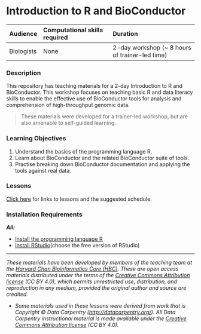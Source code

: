 # Introduction to R and BioConductor

| Audience | Computational skills required | Duration |
:----------|:----------|:----------|
| Biologists | None | 2-day workshop (~ 8 hours of trainer-led time) |

### Description

This repository has teaching materials for a 2-day Introduction to R and BioConductor. This workshop focuses on teaching basic R and data literacy skills to enable the effective use of BioConductor tools for analysis and comprehension of high-throughput genomic data. 

> These materials were developed for a trainer-led workshop, but are also amenable to self-guided learning.

### Learning Objectives

1. Understand the basics of the programming language R.
2. Learn about BioConductor and the related BioConductor suite of tools.
3. Practise breaking down BioConductor documentation and applying the tools against real data.


### Lessons

[Click here](https://sauuyer.github.io/bioconductor-training/schedule/) for links to lessons and the suggested schedule.

### Installation Requirements

***All:***

* [Install the programming language R](http://lib.stat.cmu.edu/R/CRAN/) 
* [Install RStudio](https://rstudio.com/products/rstudio/download/)(choose the free version of RStudio)




***
*These materials have been developed by members of the teaching team at the [Harvard Chan Bioinformatics Core (HBC)](http://bioinformatics.sph.harvard.edu/). These are open access materials distributed under the terms of the [Creative Commons Attribution license](https://creativecommons.org/licenses/by/4.0/) (CC BY 4.0), which permits unrestricted use, distribution, and reproduction in any medium, provided the original author and source are credited.*

* *Some materials used in these lessons were derived from work that is Copyright © Data Carpentry (http://datacarpentry.org/). 
All Data Carpentry instructional material is made available under the [Creative Commons Attribution license](https://creativecommons.org/licenses/by/4.0/) (CC BY 4.0).*
